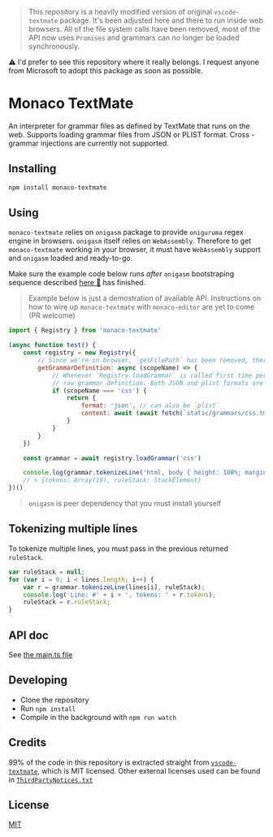 > This repository is a heavily modified version of original `vscode-textmate` package. It's been adjusted here and there to run inside web browsers. All of the file system calls have been removed, most of the API now uses `Promises` and grammars can no longer be loaded synchronously.

⚠ I'd prefer to see this repository where it really belongs. I request anyone from Microsoft to adopt this package as soon as possible.

# Monaco TextMate

An interpreter for grammar files as defined by TextMate that runs on the web. Supports loading grammar files from JSON or PLIST format. Cross - grammar injections are currently not supported.

## Installing

```sh
npm install monaco-textmate
```

## Using

`monaco-textmate` relies on `onigasm` package to provide `oniguruma` regex engine in browsers. `onigasm` itself relies on `WebAssembly`. Therefore to
get `monaco-textmate` working in your browser, it must have `WebAssembly` support and `onigasm` loaded and ready-to-go.

Make sure the example code below runs *after* `onigasm` bootstraping sequence described [here 🔗](https://www.npmjs.com/package/onigasm#light-it-up) has finished.

> Example below is just a demostration of available API. Instructions on how to wire up `monaco-textmate` with `monaco-editor` are yet to come (PR welcome)

```javascript
import { Registry } from 'monaco-textmate'

(async function test() {
    const registry = new Registry({
        // Since we're in browser, `getFilePath` has been removed, therefore you must provide `getGrammarDefinition` hook for things to work
        getGrammarDefinition: async (scopeName) => {
            // Whenever `Registry.loadGrammar` is called first time per scope name (language id), this function will be called asking you to provide
            // raw grammar definition. Both JSON and plist formats are accepted.
            if (scopeName === 'css') {
                return {
                    format: 'json', // can also be `plist`
                    content: await (await fetch(`static/grammars/css.tmGrammar.json`)).text() // must be a string (i.e not a JSON object)
                }
            }
        }
    })

    const grammar = await registry.loadGrammar('css')

    console.log(grammar.tokenizeLine('html, body { height: 100%; margin: 0 }'))
    // > {tokens: Array(19), ruleStack: StackElement}
})()

```

> `onigasm` is peer dependency that you must install yourself

## Tokenizing multiple lines

To tokenize multiple lines, you must pass in the previous returned `ruleStack`.

```javascript
var ruleStack = null;
for (var i = 0; i < lines.length; i++) {
	var r = grammar.tokenizeLine(lines[i], ruleStack);
	console.log('Line: #' + i + ', tokens: ' + r.tokens);
	ruleStack = r.ruleStack;
}
```

## API doc

See [the main.ts file](./src/main.ts)

## Developing

* Clone the repository
* Run `npm install`
* Compile in the background with `npm run watch`

## Credits
99% of the code in this repository is extracted straight from [`vscode-textmate`](https://github.com/Microsoft/vscode-textmate), which is MIT licensed.
Other external licenses used can be found in [`ThirdPartyNotices.txt`](https://github.com/NeekSandhu/monaco-textmate/blob/master/ThirdPartyNotices.txt)

## License
[MIT](https://github.com/Microsoft/vscode-textmate/blob/master/LICENSE.md)
